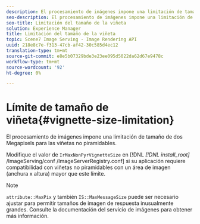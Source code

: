 ```yaml
---
description: El procesamiento de imágenes impone una limitación de tamaño de dos Megapixels para las viñetas no piramidables.
seo-description: El procesamiento de imágenes impone una limitación de tamaño de dos Megapixels para las viñetas no piramidables.
seo-title: Limitación del tamaño de la viñeta
solution: Experience Manager
title: Limitación del tamaño de la viñeta
topic: Scene7 Image Serving - Image Rendering API
uuid: 218e8c7e-f313-47cb-af42-30c585d4ec12
translation-type: tm+mt
source-git-commit: e8e5b07329bde3e23ee095d5022da62d67e9478c
workflow-type: tm+mt
source-wordcount: '92'
ht-degree: 0%

---
```



# Límite de tamaño de viñeta{#vignette-size-limitation}

El procesamiento de imágenes impone una limitación de tamaño de dos Megapixels para las viñetas no piramidables.

Modifique el valor de `IrMaxNonPyrVignetteSize` en [!DNL *[!DNL install_root]* /ImageServing/conf /ImageServerRegistry.conf] si su aplicación requiere compatibilidad con viñetas no piramidables con un área de imagen (anchura x altura) mayor que este límite.

>[!NOTE]
>
>`attribute::MaxPix` y también  `IS::MaxMessageSize` puede ser necesario ajustar para permitir tamaños de imagen de respuesta inusualmente grandes. Consulte la documentación del servicio de imágenes para obtener más información.

